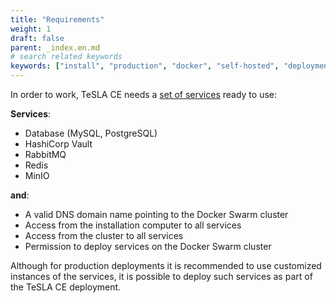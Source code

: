 ```yaml
---
title: "Requirements"
weight: 1
draft: false
parent: _index.en.md
# search related keywords
keywords: ["install", "production", "docker", "self-hosted", "deployment"]
---
```


In order to work, TeSLA CE needs a [set of services](../../../requirements) ready to use:

**Services**:
- Database (MySQL, PostgreSQL)
- HashiCorp Vault
- RabbitMQ
- Redis
- MinIO
  
**and**:
- A valid DNS domain name pointing to the Docker Swarm cluster
- Access from the installation computer to all services
- Access from the cluster to all services
- Permission to deploy services on the Docker Swarm cluster

Although for production deployments it is recommended to use customized instances of the services, it is
possible to deploy such services as part of the TeSLA CE deployment.
